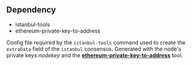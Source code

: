 ## Dependency
- istanbul-tools
- ethereum-private-key-to-address

Config file required by the `istanbul-tools` command used to create the `extraData` field of the `istanbul` consensus.
Generated with the node's private keys *nodekey* and the [**ethereum-private-key-to-address**](https://www.npmjs.com/package/ethereum-private-key-to-address) tool.

